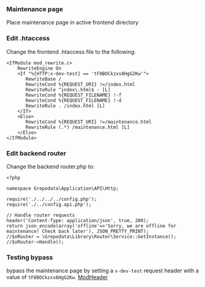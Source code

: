 ### Maintenance page
Place maintenance page in active frontend directory

### Edit .htaccess
Change the frontend .htaccess file to the following:
```
<IfModule mod_rewrite.c>
    RewriteEngine On
    <If "%{HTTP:x-dev-test} == 'tF0BOCkzxs8HgG2Kw'">
       RewriteBase /
       RewriteCond %{REQUEST_URI} !=/index.html
       RewriteRule ^index\.html$ - [L]
       RewriteCond %{REQUEST_FILENAME} !-f
       RewriteCond %{REQUEST_FILENAME} !-d
       RewriteRule . /index.html [L]
    </If>
    <Else>
       RewriteCond %{REQUEST_URI} !=/maintenance.html
       RewriteRule (.*) /maintenance.html [L]
    </Else>
</IfModule>
```

### Edit backend router
Change the backend router.php to:
```
<?php

namespace Grepodata\Application\API\Http;

require('./../../../config.php');
require('./../config.api.php');

// Handle router requests
header('Content-Type: application/json', true, 200);
return json_encode(array('offline'=>'Sorry, we are offline for maintenance! Check back later'), JSON_PRETTY_PRINT);
//$oRouter = \Grepodata\Library\Router\Service::GetInstance();
//$oRouter->Handle();

```

### Testing bypass
bypass the maintenance page by setting a `x-dev-test` request header with a value of `tF0BOCkzxs8HgG2Kw`.
[ModHeader](https://chrome.google.com/webstore/detail/modheader/idgpnmonknjnojddfkpgkljpfnnfcklj)
